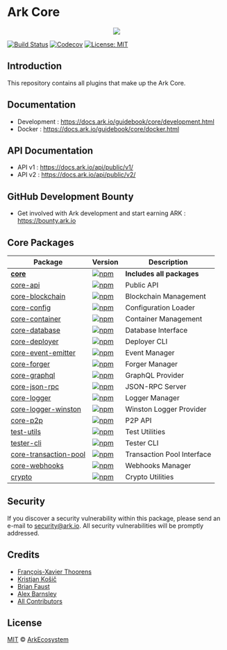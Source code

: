 # Ark Core

<p align="center">
    <img src="./banner.png" />
</p>

[![Build Status](https://badgen.now.sh/circleci/github/ArkEcosystem/core)](https://circleci.com/gh/ArkEcosystem/core)
[![Codecov](https://badgen.now.sh/codecov/c/github/arkecosystem/core)](https://codecov.io/gh/arkecosystem/core)
[![License: MIT](https://badgen.now.sh/badge/license/MIT/green)](https://opensource.org/licenses/MIT)

## Introduction

This repository contains all plugins that make up the Ark Core.

## Documentation

-   Development : https://docs.ark.io/guidebook/core/development.html
-   Docker : https://docs.ark.io/guidebook/core/docker.html

## API Documentation

-   API v1 : https://docs.ark.io/api/public/v1/
-   API v2 : https://docs.ark.io/api/public/v2/

## GitHub Development Bounty

-   Get involved with Ark development and start earning ARK : https://bounty.ark.io

## Core Packages

| Package                                                  | Version                                                                                                                                           | Description                |
| -------------------------------------------------------- | ------------------------------------------------------------------------------------------------------------------------------------------------- | -------------------------- |
| **[core](/packages/core)**                               | [![npm](https://img.shields.io/npm/v/@arkecosystem/core.svg)](https://www.npmjs.com/package/@arkecosystem/core)                                   | **Includes all packages**  |
| [core-api](/packages/core-api)                           | [![npm](https://img.shields.io/npm/v/@arkecosystem/core-api.svg)](https://www.npmjs.com/package/@arkecosystem/core-api)                           | Public API                 |
| [core-blockchain](/packages/core-blockchain)             | [![npm](https://img.shields.io/npm/v/@arkecosystem/core-blockchain.svg)](https://www.npmjs.com/package/@arkecosystem/core-blockchain)             | Blockchain Management      |
| [core-config](/packages/core-config)                     | [![npm](https://img.shields.io/npm/v/@arkecosystem/core-config.svg)](https://www.npmjs.com/package/@arkecosystem/core-config)                     | Configuration Loader       |
| [core-container](/packages/core-container)               | [![npm](https://img.shields.io/npm/v/@arkecosystem/core-container.svg)](https://www.npmjs.com/package/@arkecosystem/core-container)               | Container Management       |
| [core-database](/packages/core-database)                 | [![npm](https://img.shields.io/npm/v/@arkecosystem/core-database.svg)](https://www.npmjs.com/package/@arkecosystem/core-database)                 | Database Interface         |
| [core-deployer](/packages/core-deployer)                 | [![npm](https://img.shields.io/npm/v/@arkecosystem/core-deployer.svg)](https://www.npmjs.com/package/@arkecosystem/core-deployer)                 | Deployer CLI               |
| [core-event-emitter](/packages/core-event-emitter)       | [![npm](https://img.shields.io/npm/v/@arkecosystem/core-event-emitter.svg)](https://www.npmjs.com/package/@arkecosystem/core-event-emitter)       | Event Manager              |
| [core-forger](/packages/core-forger)                     | [![npm](https://img.shields.io/npm/v/@arkecosystem/core-forger.svg)](https://www.npmjs.com/package/@arkecosystem/core-forger)                     | Forger Manager             |
| [core-graphql](/packages/core-graphql)                   | [![npm](https://img.shields.io/npm/v/@arkecosystem/core-graphql.svg)](https://www.npmjs.com/package/@arkecosystem/core-graphql)                   | GraphQL Provider           |
| [core-json-rpc](/packages/core-json-rpc)                 | [![npm](https://img.shields.io/npm/v/@arkecosystem/core-json-rpc.svg)](https://www.npmjs.com/package/@arkecosystem/core-json-rpc)                 | JSON-RPC Server            |
| [core-logger](/packages/core-logger)                     | [![npm](https://img.shields.io/npm/v/@arkecosystem/core-logger.svg)](https://www.npmjs.com/package/@arkecosystem/core-logger)                     | Logger Manager             |
| [core-logger-winston](/packages/core-logger-winston)     | [![npm](https://img.shields.io/npm/v/@arkecosystem/core-logger-winston.svg)](https://www.npmjs.com/package/@arkecosystem/core-logger-winston)     | Winston Logger Provider    |
| [core-p2p](/packages/core-p2p)                           | [![npm](https://img.shields.io/npm/v/@arkecosystem/core-p2p.svg)](https://www.npmjs.com/package/@arkecosystem/core-p2p)                           | P2P API                    |
| [test-utils](/packages/core-test-utils)                  | [![npm](https://img.shields.io/npm/v/@arkecosystem/core-test-utils.svg)](https://www.npmjs.com/package/@arkecosystem/core-test-utils)             | Test Utilities             |
| [tester-cli](/packages/core-tester-cli)                  | [![npm](https://img.shields.io/npm/v/@arkecosystem/core-tester-cli.svg)](https://www.npmjs.com/package/@arkecosystem/core-tester-cli)             | Tester CLI                 |
| [core-transaction-pool](/packages/core-transaction-pool) | [![npm](https://img.shields.io/npm/v/@arkecosystem/core-transaction-pool.svg)](https://www.npmjs.com/package/@arkecosystem/core-transaction-pool) | Transaction Pool Interface |
| [core-webhooks](/packages/core-webhooks)                 | [![npm](https://img.shields.io/npm/v/@arkecosystem/core-webhooks.svg)](https://www.npmjs.com/package/@arkecosystem/core-webhooks)                 | Webhooks Manager           |
| [crypto](/packages/crypto)                               | [![npm](https://img.shields.io/npm/v/@arkecosystem/crypto.svg)](https://www.npmjs.com/package/@arkecosystem/crypto)                               | Crypto Utilities           |

## Security

If you discover a security vulnerability within this package, please send an e-mail to security@ark.io. All security vulnerabilities will be promptly addressed.

## Credits

-   [François-Xavier Thoorens](https://github.com/fix)
-   [Kristjan Košič](https://github.com/kristjank)
-   [Brian Faust](https://github.com/faustbrian)
-   [Alex Barnsley](https://github.com/alexbarnsley)
-   [All Contributors](../../contributors)

## License

[MIT](LICENSE) © [ArkEcosystem](https://ark.io)
